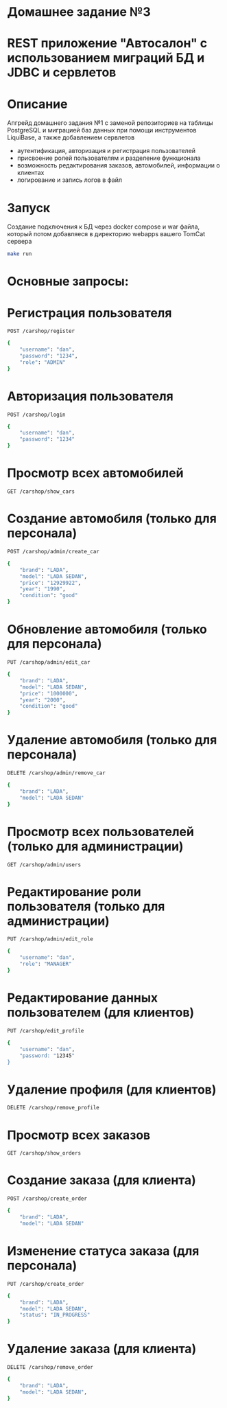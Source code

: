 # Домашнее задание №3
# REST приложение "Автосалон" с использованием миграций БД и JDBC и сервлетов
# Описание
Апгрейд домашнего задания №1 с заменой репозиториев на таблицы PostgreSQL и миграцией баз данных при
помощи инструментов LiquiBase, а также добавлением сервлетов 

- аутентификация, авторизация и регистрация пользователей
- присвоение ролей пользователям и разделение функционала
- возможность редактирования заказов, автомобилей, информации о клиентах
- логирование и запись логов в файл

# Запуск 
Создание подключения к БД через docker compose и war файла, который потом добавляеся в директорию webapps вашего TomCat сервера
```sh
make run
```

# Основные запросы:

# Регистрация пользователя
`POST /carshop/register`

```sh
{
    "username": "dan",
    "password": "1234",
    "role": "ADMIN"
}
```

# Авторизация пользователя
`POST /carshop/login`
```sh
{
    "username": "dan",
    "password": "1234"
}
```

# Просмотр всех автомобилей
`GET /carshop/show_cars`

# Создание автомобиля (только для персонала)
`POST /carshop/admin/create_car`
```sh
{
    "brand": "LADA",
    "model": "LADA SEDAN",
    "price": "12929922",
    "year": "1990",
    "condition": "good"
}
```

# Обновление автомобиля (только для персонала)
`PUT /carshop/admin/edit_car`
```sh
{
    "brand": "LADA",
    "model": "LADA SEDAN",
    "price": "1000000",
    "year": "2000",
    "condition": "good"
}
```

# Удаление автомобиля (только для персонала)
`DELETE /carshop/admin/remove_car`
```sh
{
    "brand": "LADA",
    "model": "LADA SEDAN"
}
```

# Просмотр всех пользователей (только для администрации)
`GET /carshop/admin/users`

# Редактирование роли пользователя (только для администрации)
`PUT /carshop/admin/edit_role`
```sh
{
    "username": "dan",
    "role": "MANAGER"
}
```

# Редактирование данных пользователем (для клиентов)
`PUT /carshop/edit_profile`
```sh
{
    "username": "dan",
    "password: "12345"
}
```

# Удаление профиля (для клиентов)
`DELETE /carshop/remove_profile`

# Просмотр всех заказов 
`GET /carshop/show_orders`

# Создание заказа (для клиента)
`POST /carshop/create_order`
```sh
{
    "brand": "LADA",
    "model": "LADA SEDAN"
```

# Изменение статуса заказа (для персонала)
`PUT /carshop/create_order`
```sh
{
    "brand": "LADA",
    "model": "LADA SEDAN",
    "status": "IN_PROGRESS"
}
```

# Удаление заказа (для клиента)
`DELETE /carshop/remove_order`
```sh
{
    "brand": "LADA",
    "model": "LADA SEDAN",
}
```

